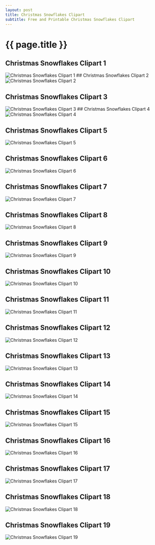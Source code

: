 ```yaml
---
layout: post
title: Christmas Snowflakes Clipart
subtitle: Free and Printable Christmas Snowflakes Clipart
---
```

{{ page.title }}
================
## Christmas Snowflakes Clipart 1

![Christmas Snowflakes Clipart 1](https://hoanghabelle.github.io/images/christmas-snowflakes-clipart%20(1).jpg "Christmas Snowflakes Clipart 1") ## Christmas Snowflakes Clipart 2
![Christmas Snowflakes Clipart 2](https://hoanghabelle.github.io/images/christmas-snowflakes-clipart%20(2).jpg "Christmas Snowflakes Clipart 2")

## Christmas Snowflakes Clipart 3
![Christmas Snowflakes Clipart 3](https://hoanghabelle.github.io/images/christmas-snowflakes-clipart%20(3).jpg "Christmas Snowflakes Clipart 3") ## Christmas Snowflakes Clipart 4
![Christmas Snowflakes Clipart 4](https://hoanghabelle.github.io/images/christmas-snowflakes-clipart%20(4).jpg "Christmas Snowflakes Clipart 4")

## Christmas Snowflakes Clipart 5
![Christmas Snowflakes Clipart 5](https://hoanghabelle.github.io/images/christmas-snowflakes-clipart%20(5).jpg "Christmas Snowflakes Clipart 5")

## Christmas Snowflakes Clipart 6
![Christmas Snowflakes Clipart 6](https://hoanghabelle.github.io/images/christmas-snowflakes-clipart%20(6).jpg "Christmas Snowflakes Clipart 6")

## Christmas Snowflakes Clipart 7
![Christmas Snowflakes Clipart 7](https://hoanghabelle.github.io/images/christmas-snowflakes-clipart%20(7).jpg "Christmas Snowflakes Clipart 7")

## Christmas Snowflakes Clipart 8
![Christmas Snowflakes Clipart 8](https://hoanghabelle.github.io/images/christmas-snowflakes-clipart%20(8).jpg "Christmas Snowflakes Clipart 8")

## Christmas Snowflakes Clipart 9
![Christmas Snowflakes Clipart 9](https://hoanghabelle.github.io/images/christmas-snowflakes-clipart%20(9).jpg "Christmas Snowflakes Clipart 9")

## Christmas Snowflakes Clipart 10
![Christmas Snowflakes Clipart 10](https://hoanghabelle.github.io/images/christmas-snowflakes-clipart%20(10).jpg "Christmas Snowflakes Clipart 10")

## Christmas Snowflakes Clipart 11
![Christmas Snowflakes Clipart 11](https://hoanghabelle.github.io/images/christmas-snowflakes-clipart%20(11).jpg "Christmas Snowflakes Clipart 11")

## Christmas Snowflakes Clipart 12
![Christmas Snowflakes Clipart 12](https://hoanghabelle.github.io/images/christmas-snowflakes-clipart%20(12).jpg "Christmas Snowflakes Clipart 12")

## Christmas Snowflakes Clipart 13
![Christmas Snowflakes Clipart 13](https://hoanghabelle.github.io/images/christmas-snowflakes-clipart%20(13).jpg "Christmas Snowflakes Clipart 13")

## Christmas Snowflakes Clipart 14
![Christmas Snowflakes Clipart 14](https://hoanghabelle.github.io/images/christmas-snowflakes-clipart%20(14).jpg "Christmas Snowflakes Clipart 14")

## Christmas Snowflakes Clipart 15
![Christmas Snowflakes Clipart 15](https://hoanghabelle.github.io/images/christmas-snowflakes-clipart%20(15).jpg "Christmas Snowflakes Clipart 15")

## Christmas Snowflakes Clipart 16
![Christmas Snowflakes Clipart 16](https://hoanghabelle.github.io/images/christmas-snowflakes-clipart%20(16).jpg "Christmas Snowflakes Clipart 16")

## Christmas Snowflakes Clipart 17
![Christmas Snowflakes Clipart 17](https://hoanghabelle.github.io/images/christmas-snowflakes-clipart%20(17).jpg "Christmas Snowflakes Clipart 17")

## Christmas Snowflakes Clipart 18
![Christmas Snowflakes Clipart 18](https://hoanghabelle.github.io/images/christmas-snowflakes-clipart%20(18).jpg "Christmas Snowflakes Clipart 18")

## Christmas Snowflakes Clipart 19
![Christmas Snowflakes Clipart 19](https://hoanghabelle.github.io/images/christmas-snowflakes-clipart%20(19).jpg "Christmas Snowflakes Clipart 19")

